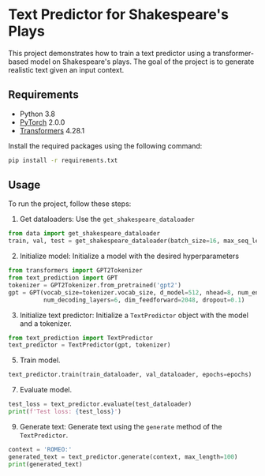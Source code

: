 # Text Predictor for Shakespeare's Plays

This project demonstrates how to train a text predictor using a transformer-based model on Shakespeare's plays. The goal of the project is to generate realistic text given an input context.

## Requirements
- Python 3.8
- [PyTorch](https://pytorch.org/) 2.0.0
- [Transformers](https://huggingface.co/transformers/) 4.28.1 

Install the required packages using the following command:
```bash
pip install -r requirements.txt
```


## Usage

To run the project, follow these steps:

1. Get dataloaders: Use the `get_shakespeare_dataloader` 
```python
from data import get_shakespeare_dataloader
train, val, test = get_shakespeare_dataloader(batch_size=16, max_seq_len=32)
```

2. Initialize model: Initialize a model with the desired hyperparameters
```python
from transformers import GPT2Tokenizer
from text_prediction import GPT
tokenizer = GPT2Tokenizer.from_pretrained('gpt2')
gpt = GPT(vocab_size=tokenizer.vocab_size, d_model=512, nhead=8, num_encoding_layers=0, 
          num_decoding_layers=6, dim_feedforward=2048, dropout=0.1)
```

3. Initialize text predictor: Initialize a `TextPredictor` object with the model and a tokenizer.
```python
from text_prediction import TextPredictor
text_predictor = TextPredictor(gpt, tokenizer)
```

5. Train model.
```python
text_predictor.train(train_dataloader, val_dataloader, epochs=epochs)
```

7. Evaluate model.
```python
test_loss = text_predictor.evaluate(test_dataloader)
print(f'Test loss: {test_loss}')
```

9. Generate text: Generate text using the `generate` method of the `TextPredictor`.
```python
context = 'ROMEO:'
generated_text = text_predictor.generate(context, max_length=100)
print(generated_text)
```